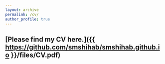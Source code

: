 ```yaml
---
layout: archive
permalink: /cv/
author_profile: true
---
```


## [Please find my CV here.]({{ https://github.com/smshihab/smshihab.github.io }}/files/CV.pdf)
